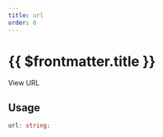 ```yaml
---
title: url
order: 0
---
```


# {{ $frontmatter.title }}

View URL 

## Usage

```ts
url: string;
```
